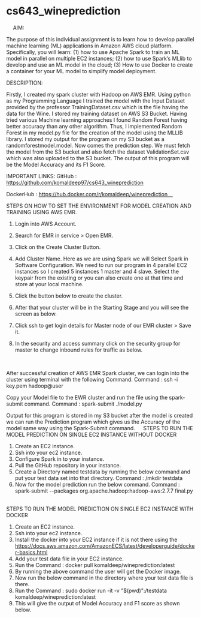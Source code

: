 # cs643_wineprediction
 
AIM: 

The purpose of this individual assignment is to learn how to develop parallel machine learning (ML) applications in Amazon AWS cloud platform. Specifically, you will learn: (1) how to use Apache Spark to train an ML model in parallel on multiple EC2 instances; (2) how to use Spark’s MLlib to develop and use an ML model in the cloud; (3) How to use Docker to create a container for your ML model to simplify model deployment. 

DESCRIPTION: 

Firstly, I created my spark cluster with Hadoop on AWS EMR. Using python as my Programming Language I trained the model with the Input Dataset provided by the professor TrainingDataset.csv which is the file having the data for the Wine. I stored my training dataset on AWS S3 Bucket. Having tried various Machine learning approaches I found Random Forest having better accuracy than any other algorithm. Thus, I implemented Random Forest in my model.py file for the creation of the model using the MLLIB library. I stored my output for the program on my S3 bucket as a randomforestmodel.model. Now comes the prediction step. We must fetch the model from the S3 bucket and also fetch the dataset ValidationSet.csv which was also uploaded to the S3 bucket. The output of this program will be the Model Accuracy and its F1 Score.

IMPORTANT LINKS: 
GitHub : https://github.com/komaldeep97/cs643_wineprediction

DockerHub : https://hub.docker.com/r/komaldeep/wineprediction 

STEPS ON HOW TO SET THE ENVIRONMENT FOR MODEL CREATION AND TRAINING USING AWS EMR.

1.	Login into AWS Account.
2.	Search for EMR in service > Open EMR.
3.	Click on the Create Cluster Button.
4.	Add Cluster Name. Here as we are using Spark we will Select Spark in Software Configuration. We need to run our program in 4 parallel EC2 instances so I created 5 instances 1 master and 4 slave. Select the keypair from the existing or you can also create one at that time and store at your local machine.
 
5.	Click the button below to create the cluster.
 
6.	After that your cluster will be in the Starting Stage and you will see the screen as below.
 
7.	Click ssh to get login details for Master node of our EMR cluster > Save it.
8.	In the security and access summary click on the security group for master to change inbound rules for traffic as below.
 
 

After successful creation of AWS EMR Spark cluster, we can login into the cluster using terminal with the following Command.
Command :  ssh -i key.pem hadoop@user

Copy your Model file to the EWR cluster and run the file using the spark-submit command.
Command : spark-submit ./model.py

Output for this program is stored in my S3 bucket after the model is created we can run the Prediction program which gives us the Accuracy of the model same way using the Spark-Submit command.
 
STEPS TO RUN THE MODEL PREDICTION ON SINGLE EC2 INSTANCE WITHOUT DOCKER

1.	Create an EC2 instance.
2.	Ssh into your ec2 instance. 
3.	Configure Spark in to your instance. 
4.	Pull the GitHub repository in your instance. 
5.	Create a Directory named testdata by running the below command and put your test data set into that directory.
Command : /mkdir testdata
6.	Now for the model prediction run the below command.
Command : 
spark-submit --packages org.apache.hadoop:hadoop-aws:2.7.7 final.py
 

STEPS TO RUN THE MODEL PREDICTION ON SINGLE EC2 INSTANCE WITH DOCKER

1.	Create an EC2 instance.
2.	Ssh into your ec2 instance.
3.	Install the docker into your EC2 instance if it is not there using the https://docs.aws.amazon.com/AmazonECS/latest/developerguide/docker-basics.html
4.	Add your test data file in your EC2 instance.
5.	Run the Command : docker pull komaldeep/wineprediction:latest
6.	By running the above command the user will get the Docker image.
7.	Now run the below command in the directory where your test data file is there.
8.	Run the Command : 
sudo docker run -it -v "$(pwd)":/testdata komaldeep/wineprediction:latest
9.	This will give the output of Model Accuracy and F1 score as shown below. 
